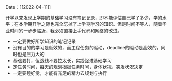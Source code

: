 Date：[[2022-04-11]]

开学以来发现上学期的基础学习没有笔记记录，即不能评估自己学了多少，学的水平；在本学期开学之际也完全忘掉了上学期学习的知识。但是时间不等人，随着毕业时间的一步步临近，我必须直接上手代码和网络的改进。
* 一定要做好所学知识的笔记记录
* 没有目的的学习是低效的，而工程任务的驱动，deadline的驱动是高效的，同时也是压力大的
* 基础要打，但战线不要拉太长，实践促进基础学习
* 定任务时间，每天的规划根据任务时间，身体状况，突发状况决定
* 一定要睡好觉，才能有充足的精力去规划与执行